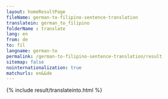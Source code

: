 ```yaml
---
layout: homeResultPage
fileName: german-to-filipino-sentence-translation
translatein: german_to_filipino
folderName : translate
lang: en
from: de
to: fil
langname: german-to
permalink: /german-to-filipino-sentence-translation/result
sitemap: false
nointernationalization: true
matchurls: en&&de
---
```

{% include result/translateinto.html %}

<script src="/js/result/translation.js" data-foldername="{{page.folderName}}" data-lang="{{page.lang}}"></script>
